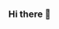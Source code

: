 ### Hi there 👋

<!--
**napierbw/napierbw** is a ✨ _special_ ✨ repository because its `README.md` (this file) appears on your GitHub profile.

Here are some ideas to get you started:

- 🔭 I’m currently working on the numerous small projects I've amassed over the years as I await the start of my job with CarMax.
- 🌱 I’m currently learning D3.js
- 👯 I’m looking to collaborate on any sort of project that interests me but I'm particularly open to anyone who wants to write scenes for text-based games that I create.
- 🤔 I’m looking for help with finding some new data to explore using my knowledge of data science.
- 💬 Ask me about anything! I love to help answer questions and get to know new people!
- 📫 How to reach me: napierbw51@gmail.com
- 😄 Pronouns: He/Him/His
- ⚡ Fun fact: An accomplishment I'm particularly proud of is a greenhouse that still stands by my former high school. I helped with designing, advocating, and growing the first plants for the greenhouse. https://www.progress-index.com/news/20160902/colonial-heights-high-school-opens-new-greenhouse
-->

